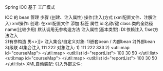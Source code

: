 Spring IOC 基于 工厂模式

IOC 的  bean 管理
	步骤 (创建、注入属性)
	操作(注入)方式 (xml配置文件、注解注入)
xml操作:
	创建:
		在xml配置文件 添加 <bean id="name" class="allClassPath"> 标签
			属性     id:名称/键  class:类的全路径   name(比较少用)
		默认调用无参构造方法
	注入属性(基本类型):
		DI:依赖注入
			1)set方法注入	
				<!-- set方法注入属性 -->
			    <bean id="setInitUser" class="com.cym.model.User" p:gender="female">
			        <!-- p:属性名="属性值"   成为p名称空间注入  注意要加入 xmlns:p="http://www.springframework.org/schema/p"  -->
			        <!-- name为属性名 value为属性值 -->
			        <property name="age" value="20"></property>
			        <property name="name" value="set"></property>
			    </bean>
			2)有参构造
				<!-- 构造方法注入属性  注意:参数要写全 -->
			    <bean id="constructorInitUser" class="com.cym.model.User">
			        <!-- name为属性名 value为属性值  -->
			        <constructor-arg name="age" value="10"></constructor-arg>
			        <constructor-arg name="gender">
			        	<!-- 属性/参数赋值 可以嵌套 value标签 -->
			            <!-- 特殊字符处理 1) &lt;&gt;  2)<![CDATA[xxx]]>  -->
            			<value><![CDATA[<>男<>]]></value>
			        </constructor-arg>
			        <!-- index 参数列表下标的 -->
			        <constructor-arg index="0" value="constructor"></constructor-arg>
			    </bean>
	注入集合/自定义对象:
		1)嵌套bean / 内部bean
			<!-- 构造方法注入属性  注意:参数要写全 -->
		    <bean id="constructorInitPhone" class="com.cym.model.Phone">
		        <constructor-arg name="size" value="10"></constructor-arg>
		        <constructor-arg name="productionPlace" value="China"></constructor-arg>
		        <constructor-arg index="0" value="iphone"></constructor-arg>
		        <property name="user">
		            <bean class="com.cym.model.User">
				        <constructor-arg name="age" value="10"></constructor-arg>
				        <constructor-arg name="gender" value="男"></constructor-arg>
				        <constructor-arg index="0" value="meee"></constructor-arg>
				    </bean>
		        </property>
		    </bean>
	    2)外部bean
		    <!-- set方法注入属性   外部bean/级联赋值1   -->
		    <bean id="setInitPhone" class="com.cym.model.Phone">
		        <property name="user" ref="setInitUser">
		        </property>
		    </bean>
		3)级联
		<!-- 构造方法注入属性  级联赋值2 -->
	    <bean id="constructorInitPhone1" class="com.cym.model.Phone">
	        <!-- name为属性名 value为属性值  -->
	        <constructor-arg name="size" value="10"></constructor-arg>
	        <constructor-arg name="productionPlace" value="China"></constructor-arg>
	        <!-- index 参数列表下标的 -->
	        <constructor-arg index="0" value="iphone"></constructor-arg>
	        <property name="user" ref="user"></property>
	        <!-- 需要有getUser() 方法 -->
	        <property name="user.name" value="级联赋值2"></property>
	    </bean>
		4)集合注入
			<!-- set方法注入属性  集合    -->
		    <bean id="setInitStu" class="com.cym.model.Student">
		        <property name="cources">
		            <map>
		                <entry key="aa" value="11"></entry>
		            </map>
		        </property>
		        <property name="grand">
		            <list>
		                <value>111</value>
		                <value>222</value>
		            </list>
		        </property>
		        <!-- 
		        <property name="arr">
		            <array>
		                <value>111</value>
		                <value>222</value>
		            </array>
		        </property>
		        <property name="set">
		            <set>
		                <value>111</value>
		                <value>222</value>
		            </set>
		        </property>
		         -->
		    </bean>
		    对象注入:
		    1)	<bean id="course1" class="com.cym.model.Course">
		        <constructor-arg name="cName" value="Chinese"></constructor-arg>
		        <constructor-arg name="tName" value="Chinese teacher name"></constructor-arg>
			    </bean>
			    <bean id="course2" class="com.cym.model.Course">
			        <constructor-arg name="cName" value="Math"></constructor-arg>
			        <constructor-arg name="tName" value="Math teacher name"></constructor-arg>
			    </bean>
			    <bean id="course3" class="com.cym.model.Course">
			        <constructor-arg name="cName" value="English"></constructor-arg>
			        <constructor-arg name="tName" value="English teacher name"></constructor-arg>
			    </bean>
			    <!-- set方法对象注入集合      -->
			    <bean id="setInitStu" class="com.cym.model.Student">
			        <property name="cources">
			            <map>
			                <entry key="chinese">
			                    <ref bean="course1"/>
			                </entry>
			                <entry key="math">
			                    <ref bean="course2"/>
			                </entry>
			                <entry key="english">
			                    <ref bean="course3"/>
			                </entry>
			            </map>
			        </property>
			        <property name="report">
			            <list>
			                <value>111</value>
			                <value>222</value>
			                <value>333</value>
			            </list>
			        </property>
			    </bean>
		    2)	<!-- 获取集合类型属性的注入 -->
			    <!-- 更改配置文件頭 
			    xmlns:util="http://www.springframework.org/schema/util"
			    xsi:schemaLocation="...
			    +   http://www.springframework.org/schema/util
			    +   http://www.springframework.org/schema/util/spring-util.xsd"
			     -->
			    <util:map id="courseMap">
					<entry key="chinese">
			        	<ref bean="course1"/>
			        </entry>
			        <entry key="math">
			        	<ref bean="course2"/>
			        </entry>
			        <entry key="english">
			        	<ref bean="course3"/>
			        </entry>
			    </util:map>
			    <util:list id="reportList">
			        <value>100</value>
			        <value>30</value>
			        <value>50</value>
			    </util:list>
			    <!-- set方法注入外部集合      -->
			    <bean id="setInitStu2" class="com.cym.model.Student">
			        <property name="cources" ref="courseMap">
			        </property>
			        <property name="report" ref="reportList">
			        </property>
			    </bean>
		<!-- 获取集合类型属性的注入 -->
	    <!-- 更改配置文件頭 
	    xmlns:util="http://www.springframework.org/schema/util"
	    xsi:schemaLocation="...
	    +   http://www.springframework.org/schema/util
	    +   http://www.springframework.org/schema/util/spring-util.xsd"
	     -->
	    <util:map id="courseMap">
			<entry key="chinese">
	        	<ref bean="course1"/>
	        </entry>
	        <entry key="math">
	        	<ref bean="course2"/>
	        </entry>
	        <entry key="english">
	        	<ref bean="course3"/>
	        </entry>
	    </util:map>
	    <util:list id="reportList">
	        <value>100</value>
	        <value>30</value>
	        <value>50</value>
	    </util:list>
	    <!-- set方法注入外部集合      -->
	    <bean id="setInitStu2" class="com.cym.model.Student">
	        <property name="cources" ref="courseMap">
	        </property>
	        <property name="report" ref="reportList">
	        </property>
	    </bean>
XML自动装配:
	 <!-- 自动装配对象 
    	autowire="byName" 根据属性名称为id寻找对应的bean,找不到则设为null 
	    autowire="byType" 根据属性类型为依据,寻找对应的bean,但该类型有唯一<bean />,否则报错:No qualifying bean of type 'com.cym.model.User' available: expected single matching bean but found 2: user1,user
	    -->
	    <bean id="phone" class="com.cym.model.Phone" autowire="byName">
	    </bean>
	    <bean id="user1" class="com.cym.model.User" p:gender="female">
	        <property name="age" value="20"></property>
	        <property name="name" value="set"></property>
	    </bean>
	    <bean id="user" class="com.cym.model.User" p:gender="male">
	        <property name="age" value="22"></property>
	        <property name="name" value="set"></property>
	    </bean>
引入外部文件:
	